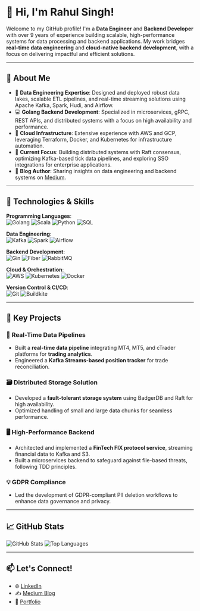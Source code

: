 # 👋 Hi, I'm Rahul Singh!

Welcome to my GitHub profile! I'm a **Data Engineer** and **Backend Developer** with over 9 years of experience building scalable, high-performance systems for data processing and backend applications. My work bridges **real-time data engineering** and **cloud-native backend development**, with a focus on delivering impactful and efficient solutions.

---

## 🚀 About Me

- 🔭 **Data Engineering Expertise**: Designed and deployed robust data lakes, scalable ETL pipelines, and real-time streaming solutions using Apache Kafka, Spark, Hudi, and Airflow.
- 💻 **Golang Backend Development**: Specialized in microservices, gRPC, REST APIs, and distributed systems with a focus on high availability and performance.
- 🌱 **Cloud Infrastructure**: Extensive experience with AWS and GCP, leveraging Terraform, Docker, and Kubernetes for infrastructure automation.
- 🎯 **Current Focus**: Building distributed systems with Raft consensus, optimizing Kafka-based tick data pipelines, and exploring SSO integrations for enterprise applications.
- 📝 **Blog Author**: Sharing insights on data engineering and backend systems on [Medium](https://medium.com/@rhlkmr089).

---

## 🔧 Technologies & Skills

**Programming Languages**:  
![Golang](https://skillicons.dev/icons?i=go) ![Scala](https://skillicons.dev/icons?i=scala) ![Python](https://skillicons.dev/icons?i=python) ![SQL](https://skillicons.dev/icons?i=mysql,postgresql)

**Data Engineering**:  
![Kafka](https://skillicons.dev/icons?i=kafka) ![Spark](https://skillicons.dev/icons?i=apache) ![Airflow](https://skillicons.dev/icons?i=airflow)

**Backend Development**:  
![Gin](https://skillicons.dev/icons?i=go) ![Fiber](https://skillicons.dev/icons?i=go) ![RabbitMQ](https://skillicons.dev/icons?i=rabbitmq)

**Cloud & Orchestration**:  
![AWS](https://skillicons.dev/icons?i=aws) ![Kubernetes](https://skillicons.dev/icons?i=kubernetes) ![Docker](https://skillicons.dev/icons?i=docker)

**Version Control & CI/CD**:  
![Git](https://skillicons.dev/icons?i=git,github,gitlab) ![Buildkite](https://skillicons.dev/icons?i=ci)

---

## 🌟 Key Projects

### 🚦 **Real-Time Data Pipelines**  
- Built a **real-time data pipeline** integrating MT4, MT5, and cTrader platforms for **trading analytics**.
- Engineered a **Kafka Streams-based position tracker** for trade reconciliation.

### 🗃️ **Distributed Storage Solution**  
- Developed a **fault-tolerant storage system** using BadgerDB and Raft for high availability.
- Optimized handling of small and large data chunks for seamless performance.

### 🖥️ **High-Performance Backend**  
- Architected and implemented a **FinTech FIX protocol service**, streaming financial data to Kafka and S3.
- Built a microservices backend to safeguard against file-based threats, following TDD principles.

### 💡 **GDPR Compliance**  
- Led the development of GDPR-compliant PII deletion workflows to enhance data governance and privacy.

---

## 📈 GitHub Stats

![GitHub Stats](https://github-readme-stats.vercel.app/api?username=gameofdatas&show_icons=true&theme=radical)
![Top Languages](https://github-readme-stats.vercel.app/api/top-langs/?username=gameofdatas&layout=compact&theme=radical)

---

## 📫 Let's Connect!

- 🌐 [LinkedIn](https://www.linkedin.com/in/rahul-singh)  
- ✍️ [Medium Blog](https://medium.com/@rhlkmr089)  
- 💼 [Portfolio](https://github.com/gameofdatas)  
